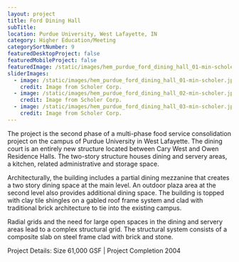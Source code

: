 ```yaml
---
layout: project
title: Ford Dining Hall
subTitle:
location: Purdue University, West Lafayette, IN
category: Higher Education/Meeting
categorySortNumber: 9
featuredDesktopProject: false
featuredMobileProject: false
featuredImage: /static/images/hem_purdue_ford_dining_hall_01-min-scholer.jpg
sliderImages:
  - image: /static/images/hem_purdue_ford_dining_hall_01-min-scholer.jpg
    credit: Image from Scholer Corp.
  - image: /static/images/hem_purdue_ford_dining_hall_02-min-scholer.jpg
    credit: Image from Scholer Corp.
  - image: /static/images/hem_purdue_ford_dining_hall_03-min-scholer.jpg
    credit: Image from Scholer Corp.
---
```

The project is the second phase of a multi-phase food service consolidation project on the campus of Purdue University in West Lafayette. The dining court is an entirely new structure located between Cary West and Owen Residence Halls. The two-story structure houses dining and servery areas, a kitchen, related administrative and storage space.

Architecturally, the building includes a partial dining mezzanine that creates a two story dining space at the main level. An outdoor plaza area at the second level also provides additional dining space. The building is topped with clay tile shingles on a gabled roof frame system and clad with traditional brick architecture to tie into the existing campus.
 
Radial grids and the need for large open spaces in the dining and servery areas lead to a complex structural grid. The structural system consists of a composite slab on steel frame clad with brick and stone. 

Project Details: Size 61,000 GSF | Project Completion 2004

































